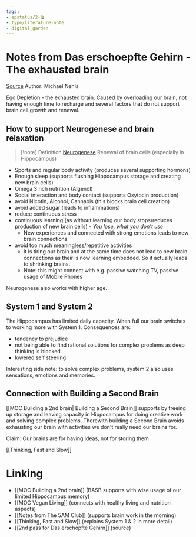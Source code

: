 ```yaml
---
tags: 
- epstatus/2-🪴
- type/literature-note
- digital_garden
---
```

# Notes from Das erschoepfte Gehirn - The exhausted brain
[Source](https://www.blinkist.com/en/nc/reader/das-erschopfte-gehirn-de) Author: Michael Nehls

Ego Depletion - the exhausted brain. Caused by overloading our brain, not having enough time to recharge and several factors that do not support brain cell growth and renewal.

## How to support Neurogenese and brain relaxation
> [!note] Definition [Neurogenese](https://de.wikipedia.org/wiki/Neurogenese)
> Renewal of brain cells (especially in Hippocampus) 

+ Sports and regular body activity (produces several supporting hormons)
+ Enough sleep (supports flushing Hippocampus storage and creating new brain cells)
+ Omega 3 rich nutrition (Algenöl)
+ Social interaction and body contact (supports Oxytocin production)
+ avoid Nicotin, Alcohol, Cannabis (this blocks brain cell creation)
+ avoid added sugar (leads to inflammations)
+ reduce continuous stress
+ continuous learning (as without learning our body stops/reduces production of new brain cells) - *You lose, what you don't use* 
	+ New experiences and connected with strong emotions leads to new brain connections
+ avoid too much meaningless/repetitive activities
	+ it is tiring our brain and at the same time does not lead to new brain connections as their is now learning embedded. So it actually leads to shrinking brains.
	+ Note: this might connect with e.g. passive watching TV, passive usage of Mobile Phones 
 
Neurogenese also works with higher age. 

## System 1 and System 2
The Hippocampus has limited daily capacity. When full our brain switches to working more with System 1. Consequences are:
+ tendency to prejudice
+ not being able to find rational solutions for complex problems as deep thinking is blocked
+ lowered self steering

Interesting side note: to solve complex problems, system 2 also uses sensations, emotions and memories.

## Connection with Building a Second Brain
[[MOC Building a 2nd brain| Building a Second Brain]] supports by freeing up storage and leaving capacity in Hippocampus for doing creative work and solving complex problems. Therewith building a Second Brain avoids exhausting our brain with activities we don't really need our brains for.

Claim: Our brains are for having ideas, not for storing them


[[Thinking, Fast and Slow]]

 
# Linking
+ [[MOC Building a 2nd brain]] (BASB supports with wise usage of our limited Hippocampus memory)
+ [[MOC Vegan Living]] (connects with healthy living and nutrition aspects)
+ [[Notes from The 5AM Club]] (supports brain work in the morning)
+ [[Thinking, Fast and Slow]] (explains System 1 & 2 in more detail)
+ [[2nd pass for Das erschöpfte Gehirn]] (source)


